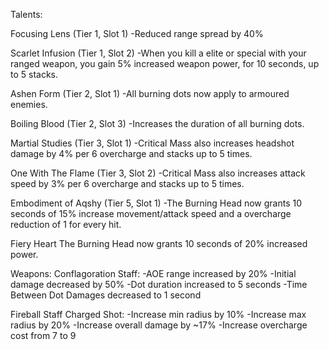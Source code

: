 Talents:

Focusing Lens (Tier 1, Slot 1)
-Reduced range spread by 40%

Scarlet Infusion (Tier 1, Slot 2)
-When you kill a elite or special with your ranged weapon, you gain 5% increased weapon power, for 10 seconds, up to 5 stacks.

Ashen Form (Tier 2, Slot 1)
-All burning dots now apply to armoured enemies.

Boiling Blood (Tier 2, Slot 3)
-Increases the duration of all burning dots.

Martial Studies (Tier 3, Slot 1)
-Critical Mass also increases headshot damage by 4% per 6 overcharge and stacks up to 5 times.

One With The Flame (Tier 3, Slot 2)
-Critical Mass also increases attack speed by 3% per 6 overcharge and stacks up to 5 times.

Embodiment of Aqshy (Tier 5, Slot 1)
-The Burning Head now grants 10 seconds of 15% increase movement/attack speed and a overcharge reduction of 1 for every hit.

Fiery Heart
The Burning Head now grants 10 seconds of 20% increased power.


Weapons:
Conflagoration Staff:
-AOE range increased by 20% 
-Initial damage decreased by 50% 
-Dot duration increased to 5 seconds 
-Time Between Dot Damages decreased to 1 second 

Fireball Staff Charged Shot:
-Increase min radius by 10%
-Increase max radius by 20%
-Increase overall damage by ~17%
-Increase overcharge cost from 7 to 9
